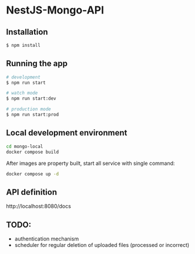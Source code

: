 # NestJS-Mongo-API

## Installation

```bash
$ npm install
```

## Running the app

```bash
# development
$ npm run start

# watch mode
$ npm run start:dev

# production mode
$ npm run start:prod
```

## Local development environment

```bash
cd mongo-local
docker compose build
```

After images are property built, start all service with single command:

```bash
docker compose up -d
```

## API definition
http://localhost:8080/docs



## TODO:
* authentication mechanism
* scheduler for regular deletion of uploaded files (processed or incorrect)
